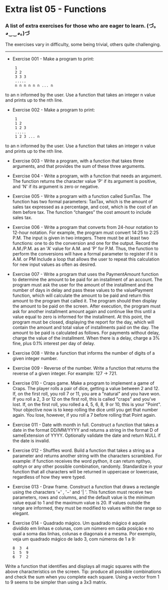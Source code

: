 # Extra list 05 - Functions

### A list of extra exercises for those who are eager to learn. (づ｡◕‿‿◕｡)づ

The exercises vary in difficulty, some being trivial, others quite challenging.

---

- Exercise 001 - Make a program to print:

       1
       2 2
       3 3 3
       .....
       n n n n n n ... n
                 
to an n informed by the user. Use a function that takes an integer n value and prints up to the nth line.

- Exercise 002 - Make a program to print:

       1
       1 2
       1 2 3
       .....
       1 2 3 ... n

to an n informed by the user. Use a function that takes an integer n value and prints up to the nth line.

- Exercise 003 - Write a program, with a function that takes three arguments, and that provides the sum of these three arguments.

- Exercise 004 - Write a program, with a function that needs an argument. The function returns the character value 'P' if its argument is positive, and 'N' if its argument is zero or negative.

- Exercise 005 - Write a program with a function called SumTax. The function has two formal parameters: TaxTax, which is the amount of sales tax expressed as a percentage, and cost, which is the cost of an item before tax. The function “changes” the cost amount to include sales tax.

- Exercise 006 - Write a program that converts from 24-hour notation to 12-hour notation. For example, the program must convert 14:25 to 2:25 P.M. The input is given in two integers. There must be at least two functions: one to do the conversion and one for the output. Record the A.M./P.M. as an 'A' value for A.M. and 'P' for P.M. Thus, the function to perform the conversions will have a formal parameter to register if it is A.M. or PM Include a loop that allows the user to repeat this calculation for new input values as often as desired.

- Exercise 007 - Write a program that uses the PaymentAmount function to determine the amount to be paid for an installment of an account. The program must ask the user for the amount of the installment and the number of days in delay and pass these values to the valuePayment function, which will calculate the amount to be paid and return this amount to the program that called it. The program should then display the amount to be paid on the screen. After execution, the program must ask for another installment amount again and continue like this until a value equal to zero is informed for the installment. At this point, the program must be closed, displaying the report for the day, which will contain the amount and total value of installments paid on the day. The amount to be paid is calculated as follows. For payments without delay, charge the value of the installment. When there is a delay, charge a 3% fine, plus 0.1% interest per day of delay.

- Exercise 008 - Write a function that informs the number of digits of a given integer number.

- Exercise 009 - Reverse of the number. Write a function that returns the reverse of a given integer. For example: 127 -> 721.

- Exercise 010 - Craps game. Make a program to implement a game of Craps. The player rolls a pair of dice, getting a value between 2 and 12. If, on the first roll, you roll 7 or 11, you are a "natural" and you have won. If you roll a 2, 3 or 12 on the first roll, this is called "craps" and you've lost. If, on the first roll, you rolled a 4, 5, 6, 8, 9 or 10, this is your "Point". Your objective now is to keep rolling the dice until you get that number again. You lose, however, if you roll a 7 before rolling that Point again.

- Exercise 011 - Date with month in full. Construct a function that takes a date in the format DD/MM/YYYY and returns a string in the format D of sameExtension of YYYY. Optionally validate the date and return NULL if the date is invalid.

- Exercise 012 - Shuffles word. Build a function that takes a string as a parameter and returns another string with the characters scrambled. For example: if function receives the word python, it can return npthyo, ophtyn or any other possible combination, randomly. Standardize in your function that all characters will be returned in uppercase or lowercase, regardless of how they were typed.

- Exercise 013 - Draw frame. Construct a function that draws a rectangle using the characters '+' , '−' and '| '. This function must receive two parameters, rows and columns, and the default value is the minimum value equal to 1 and the maximum value is 20. If values outside the range are informed, they must be modified to values within the range so elegant.

- Exercise 014 -  Quadrado mágico. Um quadrado mágico é aquele dividido em linhas e colunas, com um número em cada posição e no qual a soma das linhas, colunas e diagonais é a mesma. Por exemplo, veja um quadrado mágico de lado 3, com números de 1 a 9:

      8  3  4 
      1  5  9
      6  7  2
      
Write a function that identifies and displays all magic squares with the above characteristics on the screen. Tip: produce all possible combinations and check the sum when you complete each square. Using a vector from 1 to 9 seems to be simpler than using a 3x3 matrix.
